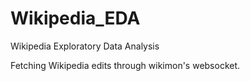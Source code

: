 # Wikipedia_EDA
Wikipedia Exploratory Data Analysis

Fetching Wikipedia edits through wikimon's websocket.
